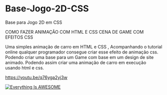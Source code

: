 # Base-Jogo-2D-CSS
Base para Jogo 2D em CSS

COMO FAZER ANIMAÇÃO COM HTML E CSS  CENA DE GAME COM EFEITOS CSS

Uma simples animação de carro em HTML e CSS , 
Acompanhando o tutorial online qualquer programador 
consegue criar esse efeito de animação css.
Podendo criar uma base para um Game com base em um
design de site animado.
Podendo assim criar uma animação de carro em execução usando html e css.

https://youtu.be/q76yga2yj3w

[![Everything Is AWESOME](https://img.youtube.com/vi/q76yga2yj3w/0.jpg)](https://youtu.be/q76yga2yj3w "Everything Is AWESOME")
